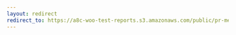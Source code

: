 ```yaml
---
layout: redirect
redirect_to: https://a8c-woo-test-reports.s3.amazonaws.com/public/pr-merge/42868/e2e/index.html
---
```

